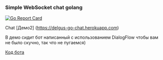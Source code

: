 ### Simple WebSocket chat golang

[![Go Report Card](https://goreportcard.com/badge/github.com/delgus/simple-chat)](https://goreportcard.com/report/github.com/delgus/simple-chat)

Chat
[Демо2] (https://delgus-go-chat.herokuapp.com)

В демо сидит бот написанный с использованием DialogFlow чтобы вам не было скучно, так что не пугаемся)

[Код бота](https://github.com/Delgus/ai)
